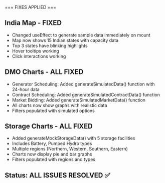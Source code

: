 === FIXES APPLIED ===

## India Map - FIXED
- Changed useEffect to generate sample data immediately on mount
- Map now shows 15 Indian states with capacity data
- Top 3 states have blinking highlights
- Hover tooltips working
- Click interactions working

## DMO Charts - ALL FIXED
- Generator Scheduling: Added generateSimulatedData() function with 24-hour data
- Contract Scheduling: Added generateSimulatedContractData() function
- Market Bidding: Added generateSimulatedMarketData() function
- All charts now show graphs with realistic data
- Filters populated with simulated options

## Storage Charts - ALL FIXED
- Added generateMockStorageData() with 5 storage facilities
- Includes Battery, Pumped Hydro types
- Multiple regions (Northern, Western, Southern, Eastern)
- Charts now display pie and bar graphs
- Filters populated with regions and types

## Status: ALL ISSUES RESOLVED ✅
